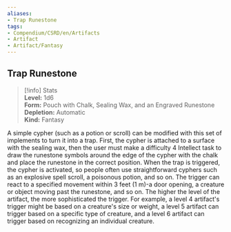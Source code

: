 ```yaml
---
aliases:
- Trap Runestone
tags:
- Compendium/CSRD/en/Artifacts
- Artifact
- Artifact/Fantasy
---
```


  
## Trap Runestone  
>[!info] Stats  
> **Level:** 1d6  
> **Form:** Pouch with Chalk, Sealing Wax, and an Engraved Runestone  
> **Depletion:** Automatic  
> **Kind:** Fantasy
  
A simple cypher (such as a potion or scroll) can be modified with this set of implements to turn it into a trap. First, the cypher is attached to a surface with the sealing wax, then the user must make a difficulty 4 Intellect task to draw the runestone symbols around the edge of the cypher with the chalk and place the runestone in the correct position. When the trap is triggered, the cypher is activated, so people often use straightforward cyphers such as an explosive spell scroll, a poisonous potion, and so on. The trigger can react to a specified movement within 3 feet (1 m)-a door opening, a creature or object moving past the runestone, and so on. The higher the level of the artifact, the more sophisticated the trigger. For example, a level 4 artifact's trigger might be based on a creature's size or weight, a level 5 artifact can trigger based on a specific type of creature, and a level 6 artifact can trigger based on recognizing an individual creature.